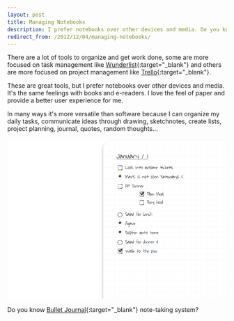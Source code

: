 ```yaml
---
layout: post
title: Managing Notebooks
description: I prefer notebooks over other devices and media. Do you know Bullet Journal note-taking system?
redirect_from: /2012/12/04/managing-notebooks/
---
```


There are a lot of tools to organize and get work done, some are more focused
on task management like [Wunderlist][1]{:target="_blank"} and others are more focused on
project management like [Trello][2]{:target="_blank"}.

These are great tools, but I prefer notebooks over other devices and media. It's the same feelings with
books and e-readers. I love the feel of paper and provide a better user
experience for me.

In many ways it's more versatile than software because I can
organize my daily tasks, communicate ideas through drawing, sketchnotes, create
lists, project planning, journal, quotes, random thoughts...

![Bullet Journal][4]

Do you know [Bullet Journal][3]{:target="_blank"} note-taking system?


[1]: http://www.wunderlist.com/
[2]: https://trello.com
[3]: http://www.bulletjournal.com/
[4]: /assets/images/bulletjournal.png
